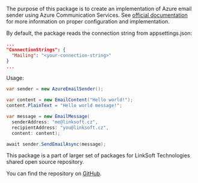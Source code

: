 The purpose of this package is to create an implementation of Azure email sender using Azure Communication Services. See [official documentation](https://learn.microsoft.com/en-us/azure/communication-services/quickstarts/email/send-email?tabs=linux%2Cconnection-string%2Csend-email-and-get-status-async%2Csync-client&pivots=platform-azportal) for more information on proper configuration and implementation.

By default, the package reads the connection string from appsettings.json:

```json
...
"ConnectionStrings": {
  "Mailing": "<your-connection-string>"
}
...
```

Usage:
```csharp
var sender = new AzureEmailSender();

var content = new EmailContent("Hello world!");
content.PlainText = "Hello world message!";

var message = new EmailMessage(
  senderAddress: "me@linksoft.cz",
  recipientAddress: "you@linksoft.cz",
  content: content);

await sender.SendEmailAsync(message);
```

This package is a part of larger set of packages for LinkSoft Technologies shared open source repository.

You can find the repository on [GitHub](https://github.com/Linksofteu/LinkSoft).